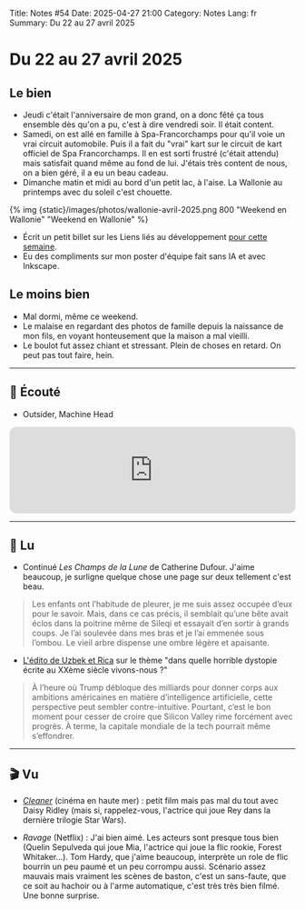 Title: Notes #54
Date: 2025-04-27 21:00
Category: Notes
Lang: fr
Summary: Du 22 au 27 avril 2025

# Du 22 au 27 avril 2025

## Le bien

* Jeudi c'était l'anniversaire de mon grand, on a donc fêté ça tous ensemble dès qu'on a pu, c'est à dire vendredi soir. Il était content.
* Samedi, on est allé en famille à Spa-Francorchamps pour qu'il voie un vrai circuit automobile. Puis il a fait du "vrai" kart sur le circuit de kart officiel de Spa Francorchamps. Il en est sorti frustré (c'était attendu) mais satisfait quand même au fond de lui. J'étais très content de nous, on a bien géré, il a eu un beau cadeau.
* Dimanche matin et midi au bord d'un petit lac, à l'aise. La Wallonie au printemps avec du soleil c'est chouette.

{% img {static}/images/photos/wallonie-avril-2025.png 800 "Weekend en Wallonie" "Weekend en Wallonie" %}

* Écrit un petit billet sur les Liens liés au développement [pour cette semaine]({filename}/links/2025-week17-links.md).
* Eu des compliments sur mon poster d'équipe fait sans IA et avec Inkscape.

## Le moins bien

* Mal dormi, même ce weekend.
* Le malaise en regardant des photos de famille depuis la naissance de mon fils, en voyant honteusement que la maison a mal vieilli.
* Le boulot fut assez chiant et stressant. Plein de choses en retard. On peut pas tout faire, hein.

---

## 🎤 Écouté

* Outsider, Machine Head

<iframe style="border-radius:12px" src="https://open.spotify.com/embed/track/1geTeZEhjXmVZzaERpKp9r?utm_source=generator" width="100%" height="152" frameBorder="0" allowfullscreen="" allow="autoplay; clipboard-write; encrypted-media; fullscreen; picture-in-picture" loading="lazy"></iframe>

---

## 📖 Lu

* Continué _Les Champs de la Lune_ de Catherine Dufour. J'aime beaucoup, je surligne quelque chose une page sur deux tellement c'est beau.

> Les enfants ont l’habitude de pleurer, je me suis assez occupée d’eux pour le savoir. Mais, dans ce cas précis, il semblait qu’une bête avait éclos dans la poitrine même de Sileqi et essayait d’en sortir à grands coups. Je l’ai soulevée dans mes bras et je l’ai emmenée sous l’ombou. Le vieil arbre dispense une ombre légère et apaisante.

* [L'édito de Uzbek et Rica](https://usbeketrica.com/fr/article/la-revanche-d-orwell) sur le thème "dans quelle horrible dystopie écrite au XXème siècle vivons-nous ?"

> À l’heure où Trump débloque des milliards pour donner corps aux ambitions américaines en matière d’intelligence artificielle, cette perspective peut sembler contre-intuitive. Pourtant, c’est le bon moment pour cesser de croire que Silicon Valley rime forcément avec progrès. À terme, la capitale mondiale de la tech pourrait même s’effondrer.

---

## 🎬 Vu

* _[Cleaner](https://www.imdb.com/fr/title/tt27812086/)_ (cinéma en haute mer) : petit film mais pas mal du tout avec Daisy Ridley (mais si, rappelez-vous, l'actrice qui joue Rey dans la dernière trilogie Star Wars).

* _Ravage_ (Netflix) : J'ai bien aimé. Les acteurs sont presque tous bien (Quelin Sepulveda qui joue Mia, l'actrice qui joue la flic rookie, Forest Whitaker...). Tom Hardy, que j'aime beaucoup, interprète un role de flic bourrin un peu paumé et un peu corrompu aussi. Scénario assez mauvais mais vraiment les scènes de baston, c'est un sans-faute, que ce soit au hachoir ou à l'arme automatique, c'est très très bien filmé. Une bonne surprise.
